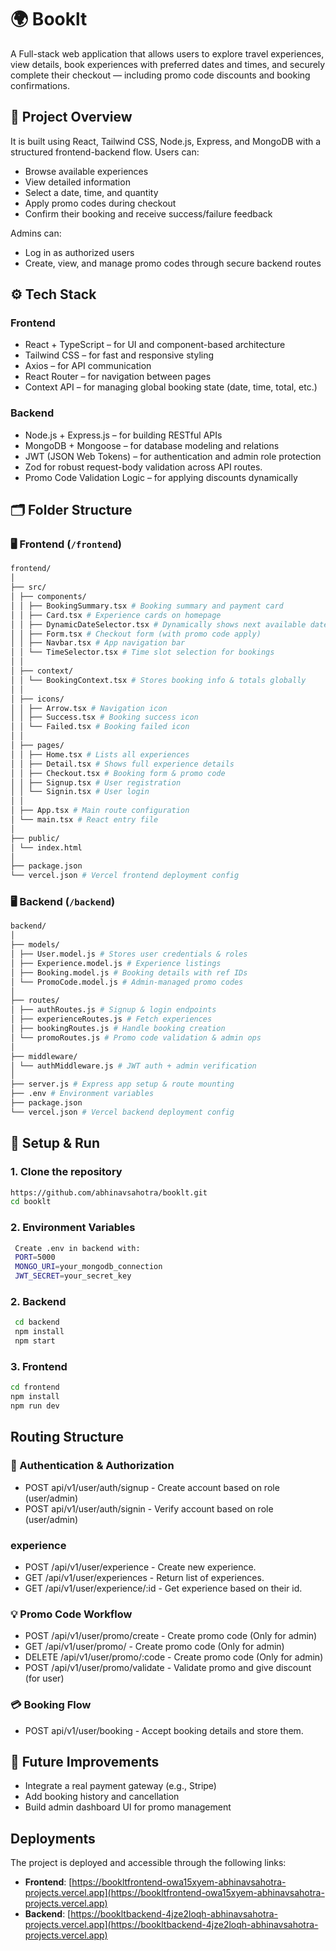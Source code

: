 

# 🌍 Booklt
A Full-stack web application that allows users to explore travel experiences, view details, book experiences with preferred dates and times, and securely complete their checkout — including promo code discounts and booking confirmations.

## 🧩 Project Overview
It is built using React, Tailwind CSS, Node.js, Express, and MongoDB with a structured frontend-backend flow.
Users can:
- Browse available experiences
- View detailed information
- Select a date, time, and quantity
- Apply promo codes during checkout
- Confirm their booking and receive success/failure feedback

Admins can:
- Log in as authorized users
- Create, view, and manage promo codes through secure backend routes

## ⚙️ Tech Stack

### Frontend
- React + TypeScript – for UI and component-based architecture
- Tailwind CSS – for fast and responsive styling
- Axios – for API communication
- React Router – for navigation between pages
- Context API – for managing global booking state (date, time, total, etc.)

### Backend
- Node.js + Express.js – for building RESTful APIs
- MongoDB + Mongoose – for database modeling and relations
- JWT (JSON Web Tokens) – for authentication and admin role protection
- Zod for robust request-body validation across API routes.
- Promo Code Validation Logic – for applying discounts dynamically

## 🗂️ Folder Structure

### 🖥️ Frontend (`/frontend`)
```bash
frontend/
│
├── src/
│ ├── components/
│ │ ├── BookingSummary.tsx # Booking summary and payment card
│ │ ├── Card.tsx # Experience cards on homepage
│ │ ├── DynamicDateSelector.tsx # Dynamically shows next available dates
│ │ ├── Form.tsx # Checkout form (with promo code apply)
│ │ ├── Navbar.tsx # App navigation bar
│ │ └── TimeSelector.tsx # Time slot selection for bookings
│ │
│ ├── context/
│ │ └── BookingContext.tsx # Stores booking info & totals globally
│ │
│ ├── icons/
│ │ ├── Arrow.tsx # Navigation icon
│ │ ├── Success.tsx # Booking success icon
│ │ └── Failed.tsx # Booking failed icon
│ │
│ ├── pages/
│ │ ├── Home.tsx # Lists all experiences
│ │ ├── Detail.tsx # Shows full experience details
│ │ ├── Checkout.tsx # Booking form & promo code
│ │ ├── Signup.tsx # User registration
│ │ └── Signin.tsx # User login
│ │
│ ├── App.tsx # Main route configuration
│ └── main.tsx # React entry file
│
├── public/
│ └── index.html
│
├── package.json
└── vercel.json # Vercel frontend deployment config
```


### 🖥️ Backend (`/backend`)

```bash
backend/
│
├── models/
│ ├── User.model.js # Stores user credentials & roles
│ ├── Experience.model.js # Experience listings
│ ├── Booking.model.js # Booking details with ref IDs
│ └── PromoCode.model.js # Admin-managed promo codes
│
├── routes/
│ ├── authRoutes.js # Signup & login endpoints
│ ├── experienceRoutes.js # Fetch experiences
│ ├── bookingRoutes.js # Handle booking creation
│ └── promoRoutes.js # Promo code validation & admin ops
│
├── middleware/
│ └── authMiddleware.js # JWT auth + admin verification
│
├── server.js # Express app setup & route mounting
├── .env # Environment variables
├── package.json
└── vercel.json # Vercel backend deployment config
```
  
## 🚀 Setup & Run

### 1. Clone the repository
 ```bash 
 https://github.com/abhinavsahotra/booklt.git
 cd booklt
```

### 2. Environment Variables
```bash
 Create .env in backend with: 
 PORT=5000
 MONGO_URI=your_mongodb_connection
 JWT_SECRET=your_secret_key
```
### 2. Backend
```bash
 cd backend
 npm install
 npm start
```

### 3. Frontend
```bash 
cd frontend
npm install
npm run dev
```


## Routing Structure

### 🔐 Authentication & Authorization
- POST api/v1/user/auth/signup         - Create account based on role (user/admin)
- POST api/v1/user/auth/signin         - Verify account based on role (user/admin)

### experience
- POST    /api/v1/user/experience      - Create new experience.
- GET     /api/v1/user/experiences     - Return list of experiences.
- GET     /api/v1/user/experience/:id  - Get experience based on their id.

### 💡 Promo Code Workflow
- POST    /api/v1/user/promo/create   - Create promo code (Only for admin)
- GET     /api/v1/user/promo/         - Create promo code (Only for admin)
- DELETE  /api/v1/user/promo/:code    - Create promo code (Only for admin)
- POST    /api/v1/user/promo/validate - Validate promo and give discount (for user)

### 💳 Booking Flow
- POST    api/v1/user/booking - Accept booking details and store them.


## 🧠 Future Improvements
- Integrate a real payment gateway (e.g., Stripe)
- Add booking history and cancellation
- Build admin dashboard UI for promo management


## Deployments

The project is deployed and accessible through the following links:

- **Frontend**: [https://bookltfrontend-owa15xyem-abhinavsahotra-projects.vercel.app](https://bookltfrontend-owa15xyem-abhinavsahotra-projects.vercel.app)
- **Backend**: [https://bookltbackend-4jze2loqh-abhinavsahotra-projects.vercel.app](https://bookltbackend-4jze2loqh-abhinavsahotra-projects.vercel.app)
